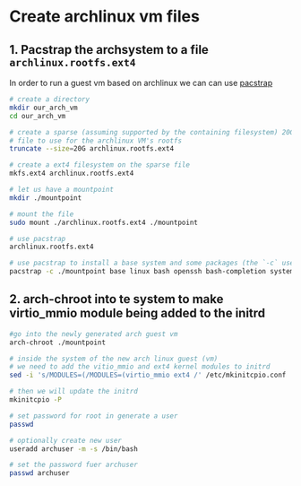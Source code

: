 # Create archlinux vm files

## 1. Pacstrap the archsystem to a file `archlinux.rootfs.ext4`
 
In order to run a guest vm based on archlinux we can can use [pacstrap](https://wiki.archlinux.org/title/Install_Arch_Linux_from_existing_Linux)

``` bash
# create a directory
mkdir our_arch_vm
cd our_arch_vm

# create a sparse (assuming supported by the containing filesystem) 20G 
# file to use for the archlinux VM's rootfs 
truncate --size=20G archlinux.rootfs.ext4

# create a ext4 filesystem on the sparse file
mkfs.ext4 archlinux.rootfs.ext4

# let us have a mountpoint
mkdir ./mountpoint

# mount the file
sudo mount ./archlinux.rootfs.ext4 ./mountpoint

# use pacstrap 
archlinux.rootfs.ext4

# use pacstrap to install a base system and some packages (the `-c` uses the cache of your archlinux host
pacstrap -c ./mountpoint base linux bash openssh bash-completion systemd vim tmux pv sudo
```

## 2. arch-chroot into te system to make virtio_mmio module being added to the initrd 

``` bash
#go into the newly generated arch guest vm 
arch-chroot ./mountpoint 

# inside the system of the new arch linux guest (vm)
# we need to add the vitio_mmio and ext4 kernel modules to initrd
sed -i 's/MODULES=(/MODULES=(virtio_mmio ext4 /' /etc/mkinitcpio.conf

# then we will update the initrd
mkinitcpio -P

# set password for root in generate a user
passwd 

# optionally create new user
useradd archuser -m -s /bin/bash

# set the password fuer archuser
passwd archuser 
```


 

